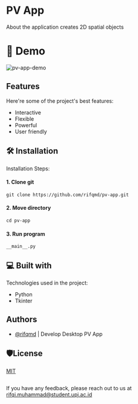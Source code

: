 # PV App

About the application creates 2D spatial objects

# 🚀 Demo

![pv-app-demo](https://github.com/rifqmd/pv-app/blob/master/img/pv-app-demo.gif)

## Features

Here're some of the project's best features:

- Interactive
- Flexible
- Powerful
- User friendly

## 🛠️ Installation

Installation Steps:

#### 1. Clone git

```
git clone https://github.com/rifqmd/pv-app.git
```

#### 2. Move directory

```
cd pv-app
```

#### 3. Run program

```
__main__.py
```

## 💻 Built with

Technologies used in the project:

- Python
- Tkinter

## Authors

- [@rifqmd](https://github.com/rifqmd) | Develop Desktop PV App

## 🛡️License

[MIT](https://github.com/rifqmd/pv-app/blob/master/LICENSE)

##

If you have any feedback, please reach out to us at rifqi.muhammad@student.upj.ac.id
